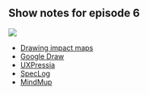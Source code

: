 Show notes for episode 6
------------------------

![](https://www.impactmapping.org/assets/im_template.png)

* [Drawing impact maps](https://www.impactmapping.org/drawing.html)
* [Google Draw](https://docs.google.com/drawings/)
* [UXPressia](https://uxpressia.com/)
* [SpecLog](https://www.speclog.net/)
* [MindMup](https://discover.mindmup.com/)
